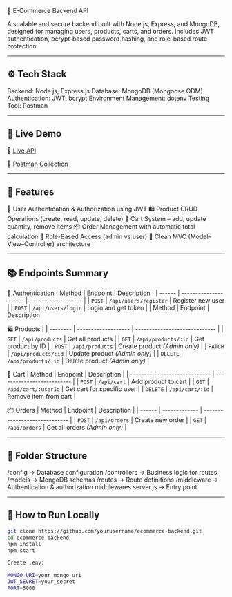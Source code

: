 🛒 E-Commerce Backend API

A scalable and secure backend built with Node.js, Express, and MongoDB, designed for managing users, products, carts, and orders.
Includes JWT authentication, bcrypt-based password hashing, and role-based route protection.

---

## ⚙️ Tech Stack

Backend: Node.js, Express.js
Database: MongoDB (Mongoose ODM)
Authentication: JWT, bcrypt
Environment Management: dotenv
Testing Tool: Postman

---

## 🚀 Live Demo
🔗 [Live API](https://e-commerce-backend-eu4b.onrender.com)

🧪 [Postman Collection](https://vrushabhbhotmange01-5159632.postman.co/workspace/Vrushabh-Bhotmange's-Workspace~af3d36d0-36b4-4bf2-8033-3f2374248426/request/49645752-12d0dd39-6df2-4050-a3cf-25cb12e0760b?action=share&creator=49645752&ctx=documentation)

---

## 🧱 Features

👤 User Authentication & Authorization using JWT
🛍️ Product CRUD Operations (create, read, update, delete)
🛒 Cart System – add, update quantity, remove items
📦 Order Management with automatic total calculation
🔐 Role-Based Access (admin vs user)
🧠 Clean MVC (Model–View–Controller) architecture 

---

## 📚 Endpoints Summary

👤 Authentication
| Method | Endpoint              | Description         |
| ------ | --------------------- | ------------------- |
| `POST` | `/api/users/register` | Register new user   |
| `POST` | `/api/users/login`    | Login and get token |
| Method   | Endpoint            | Description

🛍️ Products        |
| -------- | ------------------- | ----------------------------- |
| `GET`    | `/api/products`     | Get all products              |
| `GET`    | `/api/products/:id` | Get product by ID             |
| `POST`   | `/api/products`     | Create product *(Admin only)* |
| `PATCH`  | `/api/products/:id` | Update product *(Admin only)* |
| `DELETE` | `/api/products/:id` | Delete product *(Admin only)* |

🛒 Cart
| Method   | Endpoint            | Description                |
| -------- | ------------------- | -------------------------- |
| `POST`   | `/api/cart`         | Add product to cart        |
| `GET`    | `/api/cart/:userId` | Get cart for specific user |
| `DELETE` | `/api/cart/:id`     | Remove item from cart      |

📦 Orders
| Method | Endpoint      | Description                   |
| ------ | ------------- | ----------------------------- |
| `POST` | `/api/orders` | Create new order              |
| `GET`  | `/api/orders` | Get all orders *(Admin only)* |

---

## 🧩 Folder Structure
/config         → Database configuration
/controllers    → Business logic for routes
/models         → MongoDB schemas
/routes         → Route definitions
/middleware     → Authentication & authorization middlewares
server.js       → Entry point


---

## 🧰 How to Run Locally
```bash
git clone https://github.com/yourusername/ecommerce-backend.git
cd ecommerce-backend
npm install
npm start

Create .env:

MONGO_URI=your_mongo_uri
JWT_SECRET=your_secret
PORT=5000
